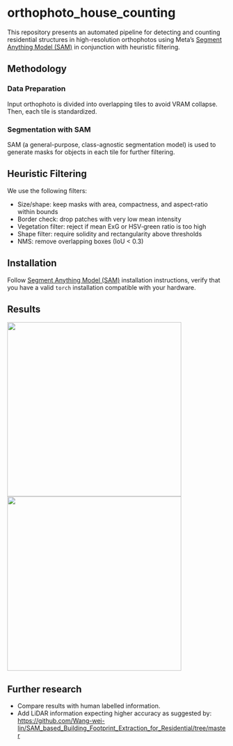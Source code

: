 # orthophoto_house_counting

This repository presents an automated pipeline for detecting and counting residential structures in high-resolution orthophotos using Meta’s [Segment Anything Model (SAM)](https://github.com/facebookresearch/segment-anything) in conjunction with heuristic filtering.

## Methodology

### Data Preparation
Input orthophoto is divided into overlapping tiles to avoid VRAM collapse. Then, each tile is standardized.

### Segmentation with SAM

SAM (a general-purpose, class-agnostic segmentation model) is used to generate masks for objects in each tile for further filtering.

## Heuristic Filtering
We use the following filters:
* Size/shape: keep masks with area, compactness, and aspect‐ratio within bounds
* Border check: drop patches with very low mean intensity
* Vegetation filter: reject if mean ExG or HSV‐green ratio is too high
* Shape filter: require solidity and rectangularity above thresholds
* NMS: remove overlapping boxes (IoU < 0.3)

## Installation

Follow [Segment Anything Model (SAM)](https://github.com/facebookresearch/segment-anything) installation instructions, verify that you have a valid `torch` installation compatible with your hardware.

## Results
<img src="https://github.com/user-attachments/assets/96ab0b43-a585-4e62-9841-ad2eba0224a6" width="400"/>
<img src="https://github.com/user-attachments/assets/9bfaefad-dc71-4e0f-96d7-22a6608802fd" width="400"/>

## Further research
* Compare results with human labelled information.
* Add LiDAR information expecting higher accuracy as suggested by: https://github.com/Wang-wei-lin/SAM_based_Building_Footprint_Extraction_for_Residential/tree/master
